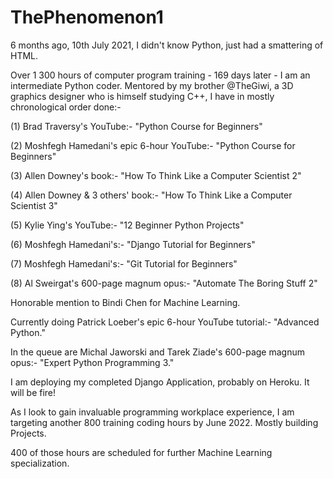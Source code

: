 # ThePhenomenon1

6 months ago, 10th July 2021, I didn't know Python, just had a smattering of HTML.

Over 1 300 hours of computer program training - 169 days later - I am an intermediate Python coder.
Mentored by my brother @TheGiwi, a 3D graphics designer who is himself studying C++, I have in mostly chronological order done:-

(1) Brad Traversy's YouTube:-  "Python Course for Beginners"

(2) Moshfegh Hamedani's epic 6-hour YouTube:- "Python Course for Beginners"

(3) Allen Downey's book:- "How To Think Like a Computer Scientist 2"

(4) Allen Downey & 3 others' book:- "How To Think Like a Computer Scientist 3"

(5) Kylie Ying's YouTube:- "12 Beginner Python Projects" 

(6) Moshfegh Hamedani's:- "Django Tutorial for Beginners" 

(7) Moshfegh Hamedani's:- "Git Tutorial for Beginners"

(8) Al Sweirgat's 600-page magnum opus:- "Automate The Boring Stuff 2"

Honorable mention to Bindi Chen for Machine Learning.

Currently doing Patrick Loeber's epic 6-hour YouTube tutorial:- "Advanced Python."

In the queue are Michal Jaworski and Tarek Ziade's 600-page magnum opus:- "Expert Python Programming 3."

I am deploying my completed Django Application, probably on Heroku. It will be fire!

As I look to gain invaluable programming workplace experience, I am targeting another 800 training coding hours by June 2022.
Mostly building Projects.

400 of those hours are scheduled for further Machine Learning specialization.
